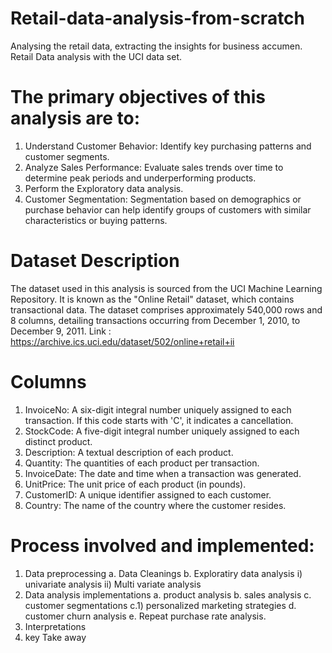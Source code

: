 # Retail-data-analysis-from-scratch
Analysing the retail data, extracting the insights for business accumen.
 Retail Data analysis with the UCI data set.

 
 # The primary objectives of this analysis are to:

1. Understand Customer Behavior: Identify key purchasing patterns and customer segments.
2. Analyze Sales Performance: Evaluate sales trends over time to determine peak periods and underperforming products.
3. Perform the Exploratory data analysis.
4. Customer Segmentation: Segmentation based on demographics or purchase behavior can help identify groups of customers with similar characteristics or buying patterns.
   
# Dataset Description
The dataset used in this analysis is sourced from the UCI Machine Learning Repository. It is known as the "Online Retail" dataset, which contains transactional data.
The dataset comprises approximately 540,000 rows and 8 columns, detailing transactions occurring from December 1, 2010, to December 9, 2011.
Link : https://archive.ics.uci.edu/dataset/502/online+retail+ii

# Columns

1. InvoiceNo: A six-digit integral number uniquely assigned to each transaction. If this code starts with 'C', it indicates a cancellation.
2. StockCode: A five-digit integral number uniquely assigned to each distinct product.
3. Description: A textual description of each product.
4. Quantity: The quantities of each product per transaction.
5. InvoiceDate: The date and time when a transaction was generated.
6. UnitPrice: The unit price of each product (in pounds).
7. CustomerID: A unique identifier assigned to each customer.
8. Country: The name of the country where the customer resides.

# Process involved and implemented:
1. Data preprocessing
   a. Data Cleanings
   b. Exploratiry data analysis
     i) univariate analysis
    ii) Multi variate analysis 
3. Data analysis implementations
   a. product analysis
   b. sales analysis
   c. customer segmentations
     c.1) personalized marketing strategies
   d. customer churn analysis
   e. Repeat purchase rate analysis. 
5. Interpretations
6. key Take away
   
